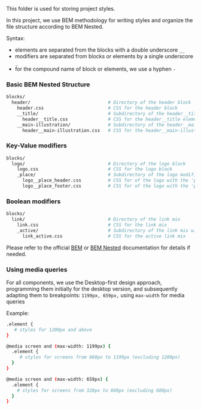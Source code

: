 This folder is used for storing project styles.

In this project, we use BEM methodology for writing styles and organize the file structure according to BEM Nested.

Syntax:

- elements are separated from the blocks with a double underscore `__`
- modifiers are separated from blocks or elements by a single underscore `_`
- for the compound name of block or elements, we use a hyphen `-`

### Basic BEM Nested Structure
```bash
blocks/
  header/                             # Directory of the header block
    header.css                        # CSS for the header block
    __title/                          # Subdirectory of the header__title element
      header__title.css               # CSS for the header__title element
    __main-illustration/              # Subdirectory of the header__main-illustration element
      header__main-illustration.css   # CSS for the header__main-illustration element
```

### Key-Value modifiers
```bash
blocks/
  logo/                               # Directory of the logo block
    logo.css                          # CSS for the logo block
    _place/                           # Subdirectory of the logo modifier with key 'place'
      logo__place_header.css          # CSS for of the logo with the 'place' modifier set to 'header'
      logo__place_footer.css          # CSS for of the logo with the 'place' modifier set to 'footer'

```

### Boolean modifiers
```bash
blocks/
  link/                               # Directory of the link mix
    link.css                          # CSS for the link mix
    _active/                          # Subdirectory of the link mix with boolean modifier 'active'
      link_active.css                 # CSS for the active link mix
```

Please refer to the official [BEM](https://en.bem.info/methodology/quick-start/#introduction) or [BEM Nested](https://en.bem.info/methodology/quick-start/#file-structure) documentation for details if needed.

### Using media queries

For all components, we use the Desktop-first design approach, programming them initially for the desktop version, and subsequently adapting them to breakpoints: `1199px, 659px,` using `max-width` for media queries

Example:

```bash
.element {
   # styles for 1200px and above 
}

@media screen and (max-width: 1199px) {
  .element {
     # styles for screens from 660px to 1199px (excluding 1200px) 
  }
}

@media screen and (max-width: 659px) {
  .element {
    # styles for screens from 320px to 660px (excluding 600px)
  }
}
```
